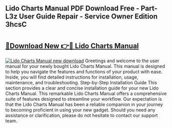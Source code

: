 ## Lido Charts Manual PDF Download Free - Part-L3z User Guide Repair - Service Owner Edition 3hcsC

# <h2><a href="http://bc28528.oget.top/?id=Lido+Charts+Manual">🔗Download New 👉🔴 Lido Charts Manual</a></h2>

[![Lido Charts Manual new download](https://i.imgur.com/5g1atiW.png)](http://bc28528.oget.top/?id=Lido+Charts+Manual)
Greetings and welcome to the user manual for your newly bought Lido Charts Manual. This manual is designed to help you navigate the features and functions of your product with ease. Inside, you will find detailed instructions for installation, usage, maintenance, and troubleshooting. Step-by-Step Installation Guide This section provides a clear and concise installation guide for your new Lido Charts Manual. This remarkable Lido Charts Manual offers a comprehensive suite of features designed to streamline your workflow. Our expectation is that the Lido Charts Manual has been a reliable companion in your journey to becoming proficient in using your new gadget. Should you need any assistance or clarification, please do not hesitate to contact our support team.
